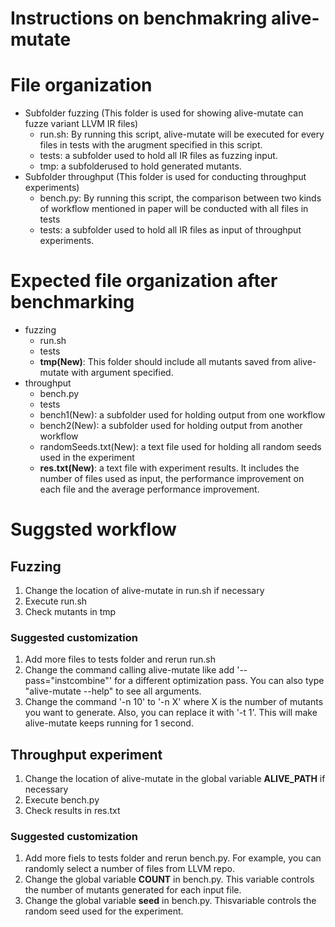 Instructions on benchmakring alive-mutate
=====


# File organization
* Subfolder fuzzing (This folder is used for showing alive-mutate can fuzze variant LLVM IR files)
  + run.sh:  By running this script, alive-mutate will be executed for every files in tests with the arugment specified in this script.
  + tests: a subfolder used to hold all IR files as fuzzing input.
  + tmp: a subfolderused to hold generated mutants.
* Subfolder throughput (This folder is used for conducting throughput experiments)
  + bench.py: By running this script, the comparison between two kinds of workflow mentioned in paper will be conducted with all files in tests
  + tests: a subfolder used to hold all IR files as input of throughput experiments.


# Expected file organization after benchmarking
* fuzzing
  + run.sh
  + tests
  + **tmp(New)**: This folder should include all mutants saved from alive-mutate with argument specified.
* throughput
  + bench.py
  + tests
  + bench1(New): a subfolder used for holding output from one workflow
  + bench2(New): a subfolder used for holding output from another workflow
  + randomSeeds.txt(New): a text file used for holding all random seeds used in the experiment
  + **res.txt(New)**: a text file with experiment results. It includes the number of files used as input, the performance improvement on each file and the average performance improvement.


# Suggsted workflow
## Fuzzing
1. Change the location of alive-mutate in run.sh if necessary
2. Execute run.sh
3. Check mutants in tmp
### Suggested customization
1. Add more files to tests folder and rerun run.sh
2. Change the command calling alive-mutate like add '--pass="instcombine"' for a different optimization pass. You can also type "alive-mutate --help" to see all arguments.
3. Change the command '-n 10' to '-n X' where X is the number of mutants you want to generate. Also, you can replace it with '-t 1'. This will make alive-mutate keeps running for 1 second.


## Throughput experiment
1. Change the location of alive-mutate in the global variable **ALIVE_PATH** if necessary
2. Execute bench.py
3. Check results in res.txt
### Suggested customization
1. Add more fiels to tests folder and rerun bench.py. For example, you can randomly select a number of files from LLVM repo.
2. Change the global variable **COUNT** in bench.py. This variable controls the number of mutants generated for each input file.
3. Change the global variable **seed** in bench.py. Thisvariable controls the random seed used for the experiment.

